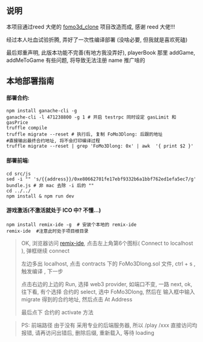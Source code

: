 ## 说明
本项目通过reed 大佬的 [fomo3d_clone](https://github.com/reedhong/fomo3d_clone) 项目改造而成, 感谢 reed 大佬!!!

经过本人吐血试验折腾, 弄好了一次性编译部署 (没啥必要, 但我就是喜欢死磕)

最后郑重声明, 此版本功能不完善(有地方我没弄好), playerBook 那里 addGame, addMeToGame 有些问题, 将导致无法注册 name 推广啥的

## 本地部署指南

#### 部署合约: 

```
npm install ganache-cli -g
ganache-cli -l 471238800 -g 1 # 开启 testrpc 同时设定 gasLimit 和 gasPrice
truffle compile
truffle migrate --reset # 执行后, 复制 FoMo3Dlong: 后跟的地址
#直接输出最终合约地址, 将不会打印编译过程
truffle migrate --reset | grep 'FoMo3Dlong: 0x' | awk  '{ print $2 }'
```

#### 部署前端:

```
cd src/js
sed -i "" 's/{{address}}/0xe80662701fe17ebf9332b6a1bbf762ed1efa5ec7/g' bundle.js # 非 mac 去除 -i 后的 ""
cd ../../
npm install & npm run dev
```

#### 游戏激活(不激活就处于 ICO 中? 不懂...)

```
npm install remix-ide -g  # 安装个本地的 remix-ide
remix-ide  #注意此时处于项目根目录
```
> OK, 浏览器访问 [remix-ide](localhost:8080), 点击左上角第6个图标( Connect to localhost ), 弹框继续 connect
>
> 左边多出 localhost, 点击 contracts 下的 FoMo3Dlong.sol 文件, ctrl + s , 触发编译 , 下一步
>
> 点击右边的上边的 Run, 选择 web3 provider, 如端口不变, 一路 next, ok, 往下看, 有个选择 合约的 select, 选中 FoMo3Dlong, 然后在 输入框中输入 migrate 得到的合约地址, 然后点击 At Address
>
> 最后点下 合约的 activate 方法


>PS: 前端路径 由于没有 采用专业的后端服务器, 所以 /play /xxx 直接访问均报错, 请再访问出错后, 删除后缀, 重新载入, 等待 loading